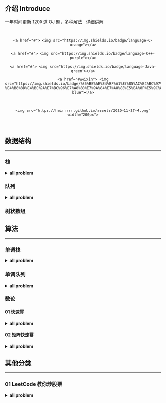 ## 介绍  Introduce

一年时间更新 1200 道  OJ 题，多种解法，详细讲解



<br>

<div align="center">

    <a href="#"> <img src="https://img.shields.io/badge/language-C-orange"></a>
    
    <a href="#"> <img src="https://img.shields.io/badge/language-C++-purple"></a>
    
    <a href="#"> <img src="https://img.shields.io/badge/language-Java-green"></a>
    
    <a href="#weixin"> <img  src="https://img.shields.io/badge/%E5%BE%AE%E4%BF%A1%E5%85%AC%E4%BC%97%E5%8F%B7-%E4%B8%8D%E4%BC%9A%E7%BC%96%E7%A8%8B%E7%9A%84%E7%A8%8B%E5%BA%8F%E5%9C%86-blue"></a>

</div>

<br>

<div align="center">

    <img src="https://hairrrrr.github.io/assets/2020-11-27-4.png" width="200px">

</div>

<br>

<div>

## 数据结构 



***



### 栈 



<details><summary><b>all problem</b></summary>
<p>




</p>
</details>



### 队列



<details><summary><b>all problem</b></summary>
<p>




</p>
</details>



### 树状数组





## 算法



***



### 单调栈 



<details><summary><b>all problem</b></summary>
<p>




</p>
</details>



### 单调队列



<details><summary><b>all problem</b></summary>
<p>



</p>
</details>

### 数论



#### 01 快速幂 



<details><summary><b>all problem</b></summary>
<p>
[点此查看所有题目和题解](https://github.com/hairrrrr/1200_Problems/tree/master/camp/%E7%AE%97%E6%B3%95/%E6%95%B0%E8%AE%BA/01%E5%BF%AB%E9%80%9F%E5%B9%82)


| 题目                                                      | 备注 |
| --------------------------------------------------------- | ---- |
| [01_Pow(x, n)](https://leetcode-cn.com/problems/powx-n)   |      |
| [02_超级次方](https://leetcode-cn.com/problems/super-pow) |      |



</p>
</details>



#### 02 矩阵快速幂



<details><summary><b>all problem</b></summary>
<p>
[点此查看所有题目和题解](https://github.com/hairrrrr/1200_Problems/tree/master/camp/%E7%AE%97%E6%B3%95/%E6%95%B0%E8%AE%BA/02%E7%9F%A9%E9%98%B5%E5%BF%AB%E9%80%9F%E5%B9%82)


| 题目                                                         | 备注 |
| ------------------------------------------------------------ | ---- |
| [01_斐波那契额数列](https://leetcode-cn.com/problems/fei-bo-na-qi-shu-lie-lcof) |      |
|                                                              |      |



</p>
</details>



## 其他分类



***



### 01 LeetCode 教你炒股票



<details><summary><b>all problem</b></summary>
<p>
[点此查看所有题目和题解](https://github.com/hairrrrr/1200_Problems/tree/master/camp/%E5%85%B6%E4%BB%96%E5%88%86%E7%B1%BB/LeetCode%E6%95%99%E4%BD%A0%E7%82%92%E8%82%A1%E7%A5%A8)


| 题目                                                         | 备注 |
| ------------------------------------------------------------ | ---- |
| [1  买卖股票的最佳时机](https://leetcode-cn.com/problems/best-time-to-buy-and-sell-stock) |      |
| [2 买卖股票的最佳时机 II](https://leetcode-cn.com/problems/best-time-to-buy-and-sell-stock-ii) |      |
| [3. 买卖股票的最佳时机 III](https://leetcode-cn.com/problems/best-time-to-buy-and-sell-stock-iii/) |      |
| [4. 买卖股票的最佳时机 IV](https://leetcode-cn.com/problems/best-time-to-buy-and-sell-stock-iv) |      |
| [5. 买卖股票的最佳时机含手续费](https://leetcode-cn.com/problems/best-time-to-buy-and-sell-stock-with-transaction-fee/) |      |
| [6. 最佳买卖股票时机含冷冻期](https://leetcode-cn.com/problems/best-time-to-buy-and-sell-stock-with-cooldown/) |      |



</p>
</details>



<a href=""></a>

<a href=""></a>

<a href=""></a>

</div>



</br>

